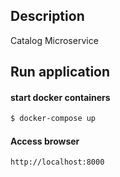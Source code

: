 ## Description

Catalog Microservice

## Run application

#### start docker containers

```bash
$ docker-compose up
```

#### Access browser

```
http://localhost:8000
```
